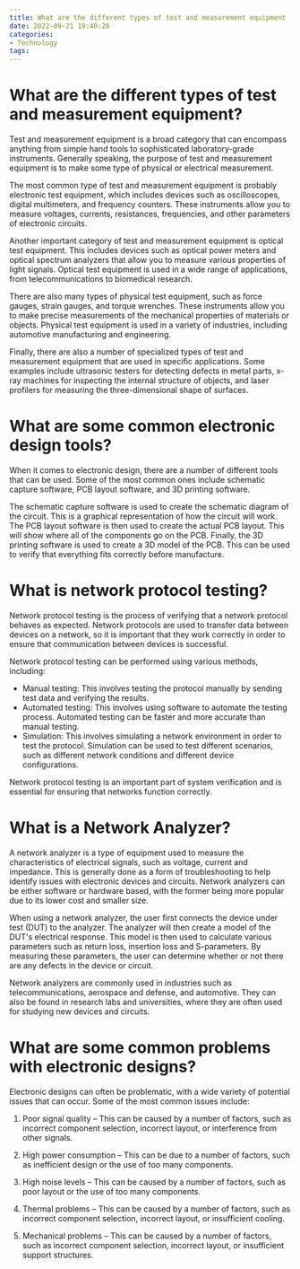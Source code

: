 ```yaml
---
title: What are the different types of test and measurement equipment
date: 2022-09-21 19:40:20
categories:
- Technology
tags:
---
```



#  What are the different types of test and measurement equipment?

Test and measurement equipment is a broad category that can encompass anything from simple hand tools to sophisticated laboratory-grade instruments. Generally speaking, the purpose of test and measurement equipment is to make some type of physical or electrical measurement.

The most common type of test and measurement equipment is probably electronic test equipment, which includes devices such as oscilloscopes, digital multimeters, and frequency counters. These instruments allow you to measure voltages, currents, resistances, frequencies, and other parameters of electronic circuits.

Another important category of test and measurement equipment is optical test equipment. This includes devices such as optical power meters and optical spectrum analyzers that allow you to measure various properties of light signals. Optical test equipment is used in a wide range of applications, from telecommunications to biomedical research.

There are also many types of physical test equipment, such as force gauges, strain gauges, and torque wrenches. These instruments allow you to make precise measurements of the mechanical properties of materials or objects. Physical test equipment is used in a variety of industries, including automotive manufacturing and engineering.

Finally, there are also a number of specialized types of test and measurement equipment that are used in specific applications. Some examples include ultrasonic testers for detecting defects in metal parts, x-ray machines for inspecting the internal structure of objects, and laser profilers for measuring the three-dimensional shape of surfaces.

#  What are some common electronic design tools?

When it comes to electronic design, there are a number of different tools that can be used. Some of the most common ones include schematic capture software, PCB layout software, and 3D printing software.

The schematic capture software is used to create the schematic diagram of the circuit. This is a graphical representation of how the circuit will work. The PCB layout software is then used to create the actual PCB layout. This will show where all of the components go on the PCB. Finally, the 3D printing software is used to create a 3D model of the PCB. This can be used to verify that everything fits correctly before manufacture.

#  What is network protocol testing?

Network protocol testing is the process of verifying that a network protocol behaves as expected. Network protocols are used to transfer data between devices on a network, so it is important that they work correctly in order to ensure that communication between devices is successful.

Network protocol testing can be performed using various methods, including:

- Manual testing: This involves testing the protocol manually by sending test data and verifying the results.
- Automated testing: This involves using software to automate the testing process. Automated testing can be faster and more accurate than manual testing.
- Simulation: This involves simulating a network environment in order to test the protocol. Simulation can be used to test different scenarios, such as different network conditions and different device configurations.

Network protocol testing is an important part of system verification and is essential for ensuring that networks function correctly.

#  What is a Network Analyzer?

A network analyzer is a type of equipment used to measure the characteristics of electrical signals, such as voltage, current and impedance. This is generally done as a form of troubleshooting to help identify issues with electronic devices and circuits. Network analyzers can be either software or hardware based, with the former being more popular due to its lower cost and smaller size.

When using a network analyzer, the user first connects the device under test (DUT) to the analyzer. The analyzer will then create a model of the DUT's electrical response. This model is then used to calculate various parameters such as return loss, insertion loss and S-parameters. By measuring these parameters, the user can determine whether or not there are any defects in the device or circuit.

Network analyzers are commonly used in industries such as telecommunications, aerospace and defense, and automotive. They can also be found in research labs and universities, where they are often used for studying new devices and circuits.

#  What are some common problems with electronic designs?

Electronic designs can often be problematic, with a wide variety of potential issues that can occur. Some of the most common issues include:

1. Poor signal quality – This can be caused by a number of factors, such as incorrect component selection, incorrect layout, or interference from other signals.

2. High power consumption – This can be due to a number of factors, such as inefficient design or the use of too many components.

3. High noise levels – This can be caused by a number of factors, such as poor layout or the use of too many components.

4. Thermal problems – This can be caused by a number of factors, such as incorrect component selection, incorrect layout, or insufficient cooling.

5. Mechanical problems – This can be caused by a number of factors, such as incorrect component selection, incorrect layout, or insufficient support structures.